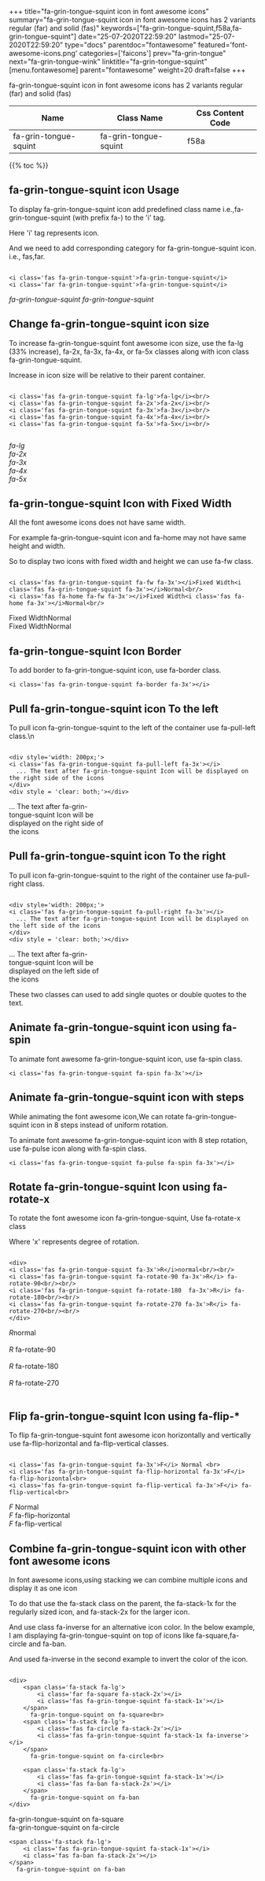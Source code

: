 +++
title="fa-grin-tongue-squint icon in font awesome icons"
summary="fa-grin-tongue-squint icon in font awesome icons has 2 variants regular (far) and solid (fas)"
keywords=["fa-grin-tongue-squint,f58a,fa-grin-tongue-squint"]
date="25-07-2020T22:59:20"
lastmod="25-07-2020T22:59:20"
type="docs"
parentdoc="fontawesome"
featured='font-awesome-icons.png'
categories=['faicons']
prev="fa-grin-tongue"
next="fa-grin-tongue-wink"
linktitle="fa-grin-tongue-squint"
[menu.fontawesome]
parent="fontawesome"
weight=20
draft=false
+++


fa-grin-tongue-squint icon in font awesome icons has 2 variants regular (far) and solid (fas)

<div class='table-responsive'><table class='table'><thead><tr><th>Name</th><th>Class Name</th><th>Css Content Code</th></tr></thead><tbody><tr><td>fa-grin-tongue-squint</td><td>fa-grin-tongue-squint</td><td>f58a</td></tr></tbody></table></div>


{{% toc %}}


## fa-grin-tongue-squint icon Usage

To display fa-grin-tongue-squint icon add predefined class name i.e.,fa-grin-tongue-squint (with prefix fa-) to the 'i' tag.

Here 'i' tag represents icon.

And we need to add corresponding category for fa-grin-tongue-squint icon. i.e., fas,far.


```

<i class='fas fa-grin-tongue-squint'>fa-grin-tongue-squint</i>
<i class='far fa-grin-tongue-squint'>fa-grin-tongue-squint</i>
```

<i class='fas fa-grin-tongue-squint'>fa-grin-tongue-squint</i>
<i class='far fa-grin-tongue-squint'>fa-grin-tongue-squint</i>




## Change fa-grin-tongue-squint icon size
To increase fa-grin-tongue-squint font awesome icon size, use the fa-lg (33% increase), fa-2x, fa-3x, fa-4x, or fa-5x classes along with icon class fa-grin-tongue-squint.

Increase in icon size will be relative to their parent container. 

```

<i class='fas fa-grin-tongue-squint fa-lg'>fa-lg</i><br/>
<i class='fas fa-grin-tongue-squint fa-2x'>fa-2x</i><br/>
<i class='fas fa-grin-tongue-squint fa-3x'>fa-3x</i><br/>
<i class='fas fa-grin-tongue-squint fa-4x'>fa-4x</i><br/>
<i class='fas fa-grin-tongue-squint fa-5x'>fa-5x</i><br/>
            
```

<i class='fas fa-grin-tongue-squint fa-lg'>fa-lg</i><br/>
<i class='fas fa-grin-tongue-squint fa-2x'>fa-2x</i><br/>
<i class='fas fa-grin-tongue-squint fa-3x'>fa-3x</i><br/>
<i class='fas fa-grin-tongue-squint fa-4x'>fa-4x</i><br/>
<i class='fas fa-grin-tongue-squint fa-5x'>fa-5x</i><br/>
            



## fa-grin-tongue-squint Icon with Fixed Width 

All the font awesome icons does not have same width.

For example fa-grin-tongue-squint icon and fa-home may not have same height and width.

So to display two icons with fixed width and height we can use fa-fw class.


```

<i class='fas fa-grin-tongue-squint fa-fw fa-3x'></i>Fixed Width<i class='fas fa-grin-tongue-squint fa-3x'></i>Normal<br/>
<i class='fas fa-home fa-fw fa-3x'></i>Fixed Width<i class='fas fa-home fa-3x'></i>Normal<br/>
```

<i class='fas fa-grin-tongue-squint fa-fw fa-3x'></i>Fixed Width<i class='fas fa-grin-tongue-squint fa-3x'></i>Normal<br/>
<i class='fas fa-home fa-fw fa-3x'></i>Fixed Width<i class='fas fa-home fa-3x'></i>Normal<br/>



## fa-grin-tongue-squint Icon Border 

To add border to fa-grin-tongue-squint icon, use fa-border class.


```
<i class='fas fa-grin-tongue-squint fa-border fa-3x'></i>

```
<i class='fas fa-grin-tongue-squint fa-border fa-3x'></i>





## Pull fa-grin-tongue-squint icon To the left

To pull icon fa-grin-tongue-squint to the left of the container use fa-pull-left class.\n

```

<div style='width: 200px;'>
<i class='fas fa-grin-tongue-squint fa-pull-left fa-3x'></i>
  ... The text after fa-grin-tongue-squint Icon will be displayed on the right side of the icons
</div>
<div style = 'clear: both;'></div>
```

<div style='width: 200px;'>
<i class='fas fa-grin-tongue-squint fa-pull-left fa-3x'></i>
  ... The text after fa-grin-tongue-squint Icon will be displayed on the right side of the icons
</div>
<div style = 'clear: both;'></div>




## Pull fa-grin-tongue-squint icon To the right
To pull icon fa-grin-tongue-squint to the right of the container use fa-pull-right class.

```

<div style='width: 200px;'>
<i class='fas fa-grin-tongue-squint fa-pull-right fa-3x'></i>
  ... The text after fa-grin-tongue-squint Icon will be displayed on the left side of the icons
</div>
<div style = 'clear: both;'></div>
```

<div style='width: 200px;'>
<i class='fas fa-grin-tongue-squint fa-pull-right fa-3x'></i>
  ... The text after fa-grin-tongue-squint Icon will be displayed on the left side of the icons
</div>
<div style = 'clear: both;'></div>

These two classes can used to add single quotes or double quotes to the text.


## Animate fa-grin-tongue-squint icon using fa-spin
To animate font awesome fa-grin-tongue-squint icon, use fa-spin class.

```
<i class='fas fa-grin-tongue-squint fa-spin fa-3x'></i>
```
<i class='fas fa-grin-tongue-squint fa-spin fa-3x'></i>




## Animate fa-grin-tongue-squint icon with steps
While animating the font awesome icon,We can rotate fa-grin-tongue-squint icon in 8 steps instead of uniform rotation.

To animate font awesome fa-grin-tongue-squint icon with 8 step rotation, use fa-pulse icon along with fa-spin class.


```
<i class='fas fa-grin-tongue-squint fa-pulse fa-spin fa-3x'></i>

```
<i class='fas fa-grin-tongue-squint fa-pulse fa-spin fa-3x'></i>





## Rotate fa-grin-tongue-squint Icon using fa-rotate-x
To rotate the font awesome icon fa-grin-tongue-squint, Use fa-rotate-x class

Where 'x' represents degree of rotation.


```

<div>
<i class='fas fa-grin-tongue-squint fa-3x'>R</i>normal<br/><br/>
<i class='fas fa-grin-tongue-squint fa-rotate-90 fa-3x'>R</i> fa-rotate-90<br/><br/> 
<i class='fas fa-grin-tongue-squint fa-rotate-180  fa-3x'>R</i> fa-rotate-180<br/><br/> 
<i class='fas fa-grin-tongue-squint fa-rotate-270 fa-3x'>R</i> fa-rotate-270<br/><br/>
</div>
```

<div>
<i class='fas fa-grin-tongue-squint fa-3x'>R</i>normal<br/><br/>
<i class='fas fa-grin-tongue-squint fa-rotate-90 fa-3x'>R</i> fa-rotate-90<br/><br/> 
<i class='fas fa-grin-tongue-squint fa-rotate-180  fa-3x'>R</i> fa-rotate-180<br/><br/> 
<i class='fas fa-grin-tongue-squint fa-rotate-270 fa-3x'>R</i> fa-rotate-270<br/><br/>
</div>




## Flip fa-grin-tongue-squint Icon using fa-flip-*
To flip fa-grin-tongue-squint font awesome icon horizontally and vertically use fa-flip-horizontal and fa-flip-vertical classes. 

```

<i class='fas fa-grin-tongue-squint fa-3x'>F</i> Normal <br>
<i class='fas fa-grin-tongue-squint fa-flip-horizontal fa-3x'>F</i> fa-flip-horizontal<br>
<i class='fas fa-grin-tongue-squint fa-flip-vertical fa-3x'>F</i> fa-flip-vertical<br>
```

<i class='fas fa-grin-tongue-squint fa-3x'>F</i> Normal <br>
<i class='fas fa-grin-tongue-squint fa-flip-horizontal fa-3x'>F</i> fa-flip-horizontal<br>
<i class='fas fa-grin-tongue-squint fa-flip-vertical fa-3x'>F</i> fa-flip-vertical<br>




## Combine fa-grin-tongue-squint icon with other font awesome icons
In font awesome icons,using stacking we can combine multiple icons and display it as one icon 

To do that use the fa-stack class on the parent, the fa-stack-1x for the regularly sized icon, and fa-stack-2x for the larger icon.

And use class fa-inverse for an alternative icon color. 
In the below example, I am displaying fa-grin-tongue-squint on top of icons like fa-square,fa-circle and fa-ban.

And used fa-inverse in the second example to invert the color of the icon.

```

<div>
    <span class='fa-stack fa-lg'>
        <i class='far fa-square fa-stack-2x'></i>
        <i class='fas fa-grin-tongue-squint fa-stack-1x'></i>
    </span>
      fa-grin-tongue-squint on fa-square<br>
    <span class='fa-stack fa-lg'>
        <i class='fas fa-circle fa-stack-2x'></i>
        <i class='fas fa-grin-tongue-squint fa-stack-1x fa-inverse'></i>
    </span>
      fa-grin-tongue-squint on fa-circle<br>

    <span class='fa-stack fa-lg'>
        <i class='fas fa-grin-tongue-squint fa-stack-1x'></i>
        <i class='fas fa-ban fa-stack-2x'></i>
    </span>
      fa-grin-tongue-squint on fa-ban
</div>
```

<div>
    <span class='fa-stack fa-lg'>
        <i class='far fa-square fa-stack-2x'></i>
        <i class='fas fa-grin-tongue-squint fa-stack-1x'></i>
    </span>
      fa-grin-tongue-squint on fa-square<br>
    <span class='fa-stack fa-lg'>
        <i class='fas fa-circle fa-stack-2x'></i>
        <i class='fas fa-grin-tongue-squint fa-stack-1x fa-inverse'></i>
    </span>
      fa-grin-tongue-squint on fa-circle<br>

    <span class='fa-stack fa-lg'>
        <i class='fas fa-grin-tongue-squint fa-stack-1x'></i>
        <i class='fas fa-ban fa-stack-2x'></i>
    </span>
      fa-grin-tongue-squint on fa-ban
</div>






